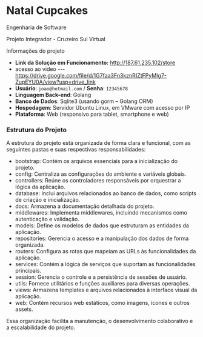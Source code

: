 # Natal Cupcakes

Engenharia de Software

Projeto Integrador - Cruzeiro Sul Virtual

Informações do projeto

- **Link da Solução em Funcionamento:** http://187.61.235.102/store
-  acesso ao video --- https://drive.google.com/file/d/1G7faa3Fn3kznRIZtFPyMIg7-ZupEYU0A/view?usp=drive_link
- **Usuário**: `joao@hotmail.com` / **Senha**: `12345678`
- **Linguagem Back-end**: Golang
- **Banco de Dados**: Sqlite3 (usando gorm – Golang ORM)
- **Hospedagem**: Servidor Ubuntu Linux, em VMware com acesso por IP
- **Plataforma**: Web (responsivo para tablet, smartphone e web)

### Estrutura do Projeto

A estrutura do projeto está organizada de forma clara e funcional, com as seguintes pastas e suas respectivas responsabilidades:
* bootstrap: Contém os arquivos essenciais para a inicialização do projeto.
* config: Centraliza as configurações do ambiente e variáveis globais.
* controllers: Reúne os controladores responsáveis por orquestrar a lógica da aplicação.
* database: Inclui arquivos relacionados ao banco de dados, como scripts de criação e inicialização.
* docs: Armazena a documentação detalhada do projeto.
* middlewares: Implementa middlewares, incluindo mecanismos como autenticação e validação.
* models: Define os modelos de dados que estruturam as entidades da aplicação.
* repositories: Gerencia o acesso e a manipulação dos dados de forma organizada.
* routers: Configura as rotas que mapeiam as URLs às funcionalidades da aplicação.
* services: Contém a lógica de serviços que suportam as funcionalidades principais.
* session: Gerencia o controle e a persistência de sessões de usuário.
* utils: Fornece utilitários e funções auxiliares para diversas operações.
* views: Armazena templates e arquivos relacionados à interface visual da aplicação.
* web: Contém recursos web estáticos, como imagens, ícones e outros assets.

Essa organização facilita a manutenção, o desenvolvimento colaborativo e a escalabilidade do projeto.
